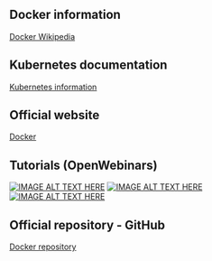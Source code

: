 ## Docker information
<a href="https://en.wikipedia.org/wiki/Docker_(software)">Docker Wikipedia</a>

## Kubernetes documentation
<a href="https://kubernetes.io/docs/concepts/overview/what-is-kubernetes/">Kubernetes information</a>

## Official website
<a href="https://www.docker.com/">Docker</a>

## Tutorials (OpenWebinars)
[![IMAGE ALT TEXT HERE](https://i3.ytimg.com/vi/i6Wm8p87Z84/maxresdefault.jpg)](https://www.youtube.com/watch?v=i6Wm8p87Z84)
[![IMAGE ALT TEXT HERE](https://i3.ytimg.com/vi/VhWIuQRDabE/maxresdefault.jpg)](https://www.youtube.com/watch?v=VhWIuQRDabE)
[![IMAGE ALT TEXT HERE](https://i3.ytimg.com/vi/i6Wm8p87Z84/maxresdefault.jpg)](https://www.youtube.com/watch?v=U57Ha-uRD_M)

## Official repository - GitHub
<a href="https://github.com/docker/docker.github.io">Docker repository</a><br>
